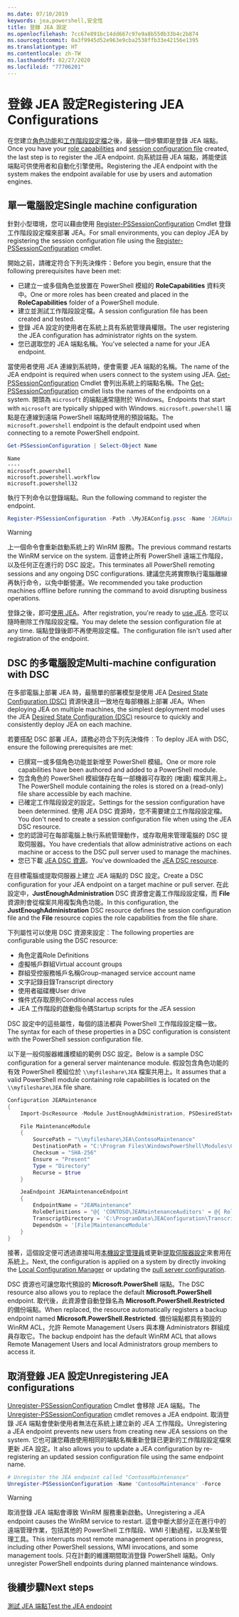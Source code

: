 ```yaml
---
ms.date: 07/10/2019
keywords: jea,powershell,安全性
title: 登錄 JEA 設定
ms.openlocfilehash: 7cc67e891bc14dd667c97e9a8b550b33b4c2b874
ms.sourcegitcommit: 0a3f9945d52e963e9cba2538ffb33e42156e1395
ms.translationtype: HT
ms.contentlocale: zh-TW
ms.lasthandoff: 02/27/2020
ms.locfileid: "77706201"
---
```

# <a name="registering-jea-configurations"></a><span data-ttu-id="67300-103">登錄 JEA 設定</span><span class="sxs-lookup"><span data-stu-id="67300-103">Registering JEA Configurations</span></span>

<span data-ttu-id="67300-104">在您建立[角色功能](role-capabilities.md)和[工作階段設定檔](session-configurations.md)之後，最後一個步驟即是登錄 JEA 端點。</span><span class="sxs-lookup"><span data-stu-id="67300-104">Once you have your [role capabilities](role-capabilities.md) and [session configuration file](session-configurations.md) created, the last step is to register the JEA endpoint.</span></span> <span data-ttu-id="67300-105">向系統註冊 JEA 端點，將能使該端點可供使用者和自動化引擎使用。</span><span class="sxs-lookup"><span data-stu-id="67300-105">Registering the JEA endpoint with the system makes the endpoint available for use by users and automation engines.</span></span>

## <a name="single-machine-configuration"></a><span data-ttu-id="67300-106">單一電腦設定</span><span class="sxs-lookup"><span data-stu-id="67300-106">Single machine configuration</span></span>

<span data-ttu-id="67300-107">針對小型環境，您可以藉由使用 [Register-PSSessionConfiguration](/powershell/module/microsoft.powershell.core/register-pssessionconfiguration) Cmdlet 登錄工作階段設定檔來部署 JEA。</span><span class="sxs-lookup"><span data-stu-id="67300-107">For small environments, you can deploy JEA by registering the session configuration file using the [Register-PSSessionConfiguration](/powershell/module/microsoft.powershell.core/register-pssessionconfiguration) cmdlet.</span></span>

<span data-ttu-id="67300-108">開始之前，請確定符合下列先決條件：</span><span class="sxs-lookup"><span data-stu-id="67300-108">Before you begin, ensure that the following prerequisites have been met:</span></span>

- <span data-ttu-id="67300-109">已建立一或多個角色並放置在 PowerShell 模組的 **RoleCapabilities** 資料夾中。</span><span class="sxs-lookup"><span data-stu-id="67300-109">One or more roles has been created and placed in the **RoleCapabilities** folder of a PowerShell module.</span></span>
- <span data-ttu-id="67300-110">建立並測試工作階段設定檔。</span><span class="sxs-lookup"><span data-stu-id="67300-110">A session configuration file has been created and tested.</span></span>
- <span data-ttu-id="67300-111">登錄 JEA 設定的使用者在系統上具有系統管理員權限。</span><span class="sxs-lookup"><span data-stu-id="67300-111">The user registering the JEA configuration has administrator rights on the system.</span></span>
- <span data-ttu-id="67300-112">您已選取您的 JEA 端點名稱。</span><span class="sxs-lookup"><span data-stu-id="67300-112">You've selected a name for your JEA endpoint.</span></span>

<span data-ttu-id="67300-113">當使用者使用 JEA 連線到系統時，便會需要 JEA 端點的名稱。</span><span class="sxs-lookup"><span data-stu-id="67300-113">The name of the JEA endpoint is required when users connect to the system using JEA.</span></span> <span data-ttu-id="67300-114">[Get-PSSessionConfiguration](/powershell/module/microsoft.powershell.core/get-pssessionconfiguration) Cmdlet 會列出系統上的端點名稱。</span><span class="sxs-lookup"><span data-stu-id="67300-114">The [Get-PSSessionConfiguration](/powershell/module/microsoft.powershell.core/get-pssessionconfiguration) cmdlet lists the names of the endpoints on a system.</span></span> <span data-ttu-id="67300-115">開頭為 `microsoft` 的端點通常隨附於 Windows。</span><span class="sxs-lookup"><span data-stu-id="67300-115">Endpoints that start with `microsoft` are typically shipped with Windows.</span></span> <span data-ttu-id="67300-116">`microsoft.powershell` 端點是在連線到遠端 PowerShell 端點時使用的預設端點。</span><span class="sxs-lookup"><span data-stu-id="67300-116">The `microsoft.powershell` endpoint is the default endpoint used when connecting to a remote PowerShell endpoint.</span></span>

```powershell
Get-PSSessionConfiguration | Select-Object Name
```

```Output
Name
----
microsoft.powershell
microsoft.powershell.workflow
microsoft.powershell32
```

<span data-ttu-id="67300-117">執行下列命令以登錄端點。</span><span class="sxs-lookup"><span data-stu-id="67300-117">Run the following command to register the endpoint.</span></span>

```powershell
Register-PSSessionConfiguration -Path .\MyJEAConfig.pssc -Name 'JEAMaintenance' -Force
```

> [!WARNING]
> <span data-ttu-id="67300-118">上一個命令會重新啟動系統上的 WinRM 服務。</span><span class="sxs-lookup"><span data-stu-id="67300-118">The previous command restarts the WinRM service on the system.</span></span> <span data-ttu-id="67300-119">這會終止所有 PowerShell 遠端工作階段，以及任何正在進行的 DSC 設定。</span><span class="sxs-lookup"><span data-stu-id="67300-119">This terminates all PowerShell remoting sessions and any ongoing DSC configurations.</span></span> <span data-ttu-id="67300-120">建議您先將實際執行電腦離線再執行命令，以免中斷營運。</span><span class="sxs-lookup"><span data-stu-id="67300-120">We recommended you take production machines offline before running the command to avoid disrupting business operations.</span></span>

<span data-ttu-id="67300-121">登錄之後，即可[使用 JEA](using-jea.md)。</span><span class="sxs-lookup"><span data-stu-id="67300-121">After registration, you're ready to [use JEA](using-jea.md).</span></span> <span data-ttu-id="67300-122">您可以隨時刪除工作階段設定檔。</span><span class="sxs-lookup"><span data-stu-id="67300-122">You may delete the session configuration file at any time.</span></span> <span data-ttu-id="67300-123">端點登錄後即不再使用設定檔。</span><span class="sxs-lookup"><span data-stu-id="67300-123">The configuration file isn't used after registration of the endpoint.</span></span>

## <a name="multi-machine-configuration-with-dsc"></a><span data-ttu-id="67300-124">DSC 的多電腦設定</span><span class="sxs-lookup"><span data-stu-id="67300-124">Multi-machine configuration with DSC</span></span>

<span data-ttu-id="67300-125">在多部電腦上部署 JEA 時，最簡單的部署模型是使用 JEA [Desired State Configuration (DSC)](../../../dsc/overview/overview.md) 資源快速且一致地在每部機器上部署 JEA。</span><span class="sxs-lookup"><span data-stu-id="67300-125">When deploying JEA on multiple machines, the simplest deployment model uses the JEA [Desired State Configuration (DSC)](../../../dsc/overview/overview.md) resource to quickly and consistently deploy JEA on each machine.</span></span>

<span data-ttu-id="67300-126">若要搭配 DSC 部署 JEA，請務必符合下列先決條件︰</span><span class="sxs-lookup"><span data-stu-id="67300-126">To deploy JEA with DSC, ensure the following prerequisites are met:</span></span>

- <span data-ttu-id="67300-127">已撰寫一或多個角色功能並新增至 PowerShell 模組。</span><span class="sxs-lookup"><span data-stu-id="67300-127">One or more role capabilities have been authored and added to a PowerShell module.</span></span>
- <span data-ttu-id="67300-128">包含角色的 PowerShell 模組儲存在每一部機器可存取的 (唯讀) 檔案共用上。</span><span class="sxs-lookup"><span data-stu-id="67300-128">The PowerShell module containing the roles is stored on a (read-only) file share accessible by each machine.</span></span>
- <span data-ttu-id="67300-129">已確定工作階段設定的設定。</span><span class="sxs-lookup"><span data-stu-id="67300-129">Settings for the session configuration have been determined.</span></span> <span data-ttu-id="67300-130">使用 JEA DSC 資源時，您不需要建立工作階段設定檔。</span><span class="sxs-lookup"><span data-stu-id="67300-130">You don't need to create a session configuration file when using the JEA DSC resource.</span></span>
- <span data-ttu-id="67300-131">您的認證可在每部電腦上執行系統管理動作，或存取用來管理電腦的 DSC 提取伺服器。</span><span class="sxs-lookup"><span data-stu-id="67300-131">You have credentials that allow administrative actions on each machine or access to the DSC pull server used to manage the machines.</span></span>
- <span data-ttu-id="67300-132">您已下載 [JEA DSC 資源](https://github.com/powershell/JEA/tree/master/DSC%20Resource)。</span><span class="sxs-lookup"><span data-stu-id="67300-132">You've downloaded the [JEA DSC resource](https://github.com/powershell/JEA/tree/master/DSC%20Resource).</span></span>

<span data-ttu-id="67300-133">在目標電腦或提取伺服器上建立 JEA 端點的 DSC 設定。</span><span class="sxs-lookup"><span data-stu-id="67300-133">Create a DSC configuration for your JEA endpoint on a target machine or pull server.</span></span> <span data-ttu-id="67300-134">在此設定中，**JustEnoughAdministration** DSC 資源會定義工作階段設定檔，而 **File** 資源則會從檔案共用複製角色功能。</span><span class="sxs-lookup"><span data-stu-id="67300-134">In this configuration, the **JustEnoughAdministration** DSC resource defines the session configuration file and the **File** resource copies the role capabilities from the file share.</span></span>

<span data-ttu-id="67300-135">下列屬性可以使用 DSC 資源來設定︰</span><span class="sxs-lookup"><span data-stu-id="67300-135">The following properties are configurable using the DSC resource:</span></span>

- <span data-ttu-id="67300-136">角色定義</span><span class="sxs-lookup"><span data-stu-id="67300-136">Role Definitions</span></span>
- <span data-ttu-id="67300-137">虛擬帳戶群組</span><span class="sxs-lookup"><span data-stu-id="67300-137">Virtual account groups</span></span>
- <span data-ttu-id="67300-138">群組受控服務帳戶名稱</span><span class="sxs-lookup"><span data-stu-id="67300-138">Group-managed service account name</span></span>
- <span data-ttu-id="67300-139">文字記錄目錄</span><span class="sxs-lookup"><span data-stu-id="67300-139">Transcript directory</span></span>
- <span data-ttu-id="67300-140">使用者磁碟機</span><span class="sxs-lookup"><span data-stu-id="67300-140">User drive</span></span>
- <span data-ttu-id="67300-141">條件式存取原則</span><span class="sxs-lookup"><span data-stu-id="67300-141">Conditional access rules</span></span>
- <span data-ttu-id="67300-142">JEA 工作階段的啟動指令碼</span><span class="sxs-lookup"><span data-stu-id="67300-142">Startup scripts for the JEA session</span></span>

<span data-ttu-id="67300-143">DSC 設定中的這些屬性，每個的語法都與 PowerShell 工作階段設定檔一致。</span><span class="sxs-lookup"><span data-stu-id="67300-143">The syntax for each of these properties in a DSC configuration is consistent with the PowerShell session configuration file.</span></span>

<span data-ttu-id="67300-144">以下是一般伺服器維護模組的範例 DSC 設定。</span><span class="sxs-lookup"><span data-stu-id="67300-144">Below is a sample DSC configuration for a general server maintenance module.</span></span> <span data-ttu-id="67300-145">假設包含角色功能的有效 PowerShell 模組位於 `\\myfileshare\JEA` 檔案共用上。</span><span class="sxs-lookup"><span data-stu-id="67300-145">It assumes that a valid PowerShell module containing role capabilities is located on the `\\myfileshare\JEA` file share.</span></span>

```powershell
Configuration JEAMaintenance
{
    Import-DscResource -Module JustEnoughAdministration, PSDesiredStateConfiguration

    File MaintenanceModule
    {
        SourcePath = "\\myfileshare\JEA\ContosoMaintenance"
        DestinationPath = "C:\Program Files\WindowsPowerShell\Modules\ContosoMaintenance"
        Checksum = "SHA-256"
        Ensure = "Present"
        Type = "Directory"
        Recurse = $true
    }

    JeaEndpoint JEAMaintenanceEndpoint
    {
        EndpointName = "JEAMaintenance"
        RoleDefinitions = "@{ 'CONTOSO\JEAMaintenanceAuditors' = @{ RoleCapabilities = 'GeneralServerMaintenance-Audit' }; 'CONTOSO\JEAMaintenanceAdmins' = @{ RoleCapabilities = 'GeneralServerMaintenance-Audit', 'GeneralServerMaintenance-Admin' } }"
        TranscriptDirectory = 'C:\ProgramData\JEAConfiguration\Transcripts'
        DependsOn = '[File]MaintenanceModule'
    }
}
```

<span data-ttu-id="67300-146">接著，這個設定便可透過直接叫用[本機設定管理員](/powershell/scripting/dsc/managing-nodes/metaConfig)或更新[提取伺服器設定](/powershell/scripting/dsc/pull-server/pullServer)來套用在系統上。</span><span class="sxs-lookup"><span data-stu-id="67300-146">Next, the configuration is applied on a system by directly invoking the [Local Configuration Manager](/powershell/scripting/dsc/managing-nodes/metaConfig) or updating the [pull server configuration](/powershell/scripting/dsc/pull-server/pullServer).</span></span>

<span data-ttu-id="67300-147">DSC 資源也可讓您取代預設的 **Microsoft.PowerShell** 端點。</span><span class="sxs-lookup"><span data-stu-id="67300-147">The DSC resource also allows you to replace the default **Microsoft.PowerShell** endpoint.</span></span> <span data-ttu-id="67300-148">取代後，此資源會自動登錄名為 **Microsoft.PowerShell.Restricted** 的備份端點。</span><span class="sxs-lookup"><span data-stu-id="67300-148">When replaced, the resource automatically registers a backup endpoint named **Microsoft.PowerShell.Restricted**.</span></span> <span data-ttu-id="67300-149">備份端點都具有預設的 WinRM ACL，允許 Remote Management Users 與本機 Administrators 群組成員存取它。</span><span class="sxs-lookup"><span data-stu-id="67300-149">The backup endpoint has the default WinRM ACL that allows Remote Management Users and local Administrators group members to access it.</span></span>

## <a name="unregistering-jea-configurations"></a><span data-ttu-id="67300-150">取消登錄 JEA 設定</span><span class="sxs-lookup"><span data-stu-id="67300-150">Unregistering JEA configurations</span></span>

<span data-ttu-id="67300-151">[Unregister-PSSessionConfiguration](/powershell/module/microsoft.powershell.core/Unregister-PSSessionConfiguration) Cmdlet 會移除 JEA 端點。</span><span class="sxs-lookup"><span data-stu-id="67300-151">The [Unregister-PSSessionConfiguration](/powershell/module/microsoft.powershell.core/Unregister-PSSessionConfiguration) cmdlet removes a JEA endpoint.</span></span> <span data-ttu-id="67300-152">取消登錄 JEA 端點會使新使用者無法在系統上建立新的 JEA 工作階段。</span><span class="sxs-lookup"><span data-stu-id="67300-152">Unregistering a JEA endpoint prevents new users from creating new JEA sessions on the system.</span></span> <span data-ttu-id="67300-153">它也可讓您藉由使用相同的端點名稱重新登錄已更新的工作階段設定檔來更新 JEA 設定。</span><span class="sxs-lookup"><span data-stu-id="67300-153">It also allows you to update a JEA configuration by re-registering an updated session configuration file using the same endpoint name.</span></span>

```powershell
# Unregister the JEA endpoint called "ContosoMaintenance"
Unregister-PSSessionConfiguration -Name 'ContosoMaintenance' -Force
```

> [!WARNING]
> <span data-ttu-id="67300-154">取消登錄 JEA 端點會導致 WinRM 服務重新啟動。</span><span class="sxs-lookup"><span data-stu-id="67300-154">Unregistering a JEA endpoint causes the WinRM service to restart.</span></span> <span data-ttu-id="67300-155">這會中斷大部分正在進行中的遠端管理作業，包括其他的 PowerShell 工作階段、WMI 引動過程，以及某些管理工具。</span><span class="sxs-lookup"><span data-stu-id="67300-155">This interrupts most remote management operations in progress, including other PowerShell sessions, WMI invocations, and some management tools.</span></span> <span data-ttu-id="67300-156">只在計劃的維護期間取消登錄 PowerShell 端點。</span><span class="sxs-lookup"><span data-stu-id="67300-156">Only unregister PowerShell endpoints during planned maintenance windows.</span></span>

## <a name="next-steps"></a><span data-ttu-id="67300-157">後續步驟</span><span class="sxs-lookup"><span data-stu-id="67300-157">Next steps</span></span>

[<span data-ttu-id="67300-158">測試 JEA 端點</span><span class="sxs-lookup"><span data-stu-id="67300-158">Test the JEA endpoint</span></span>](using-jea.md)
